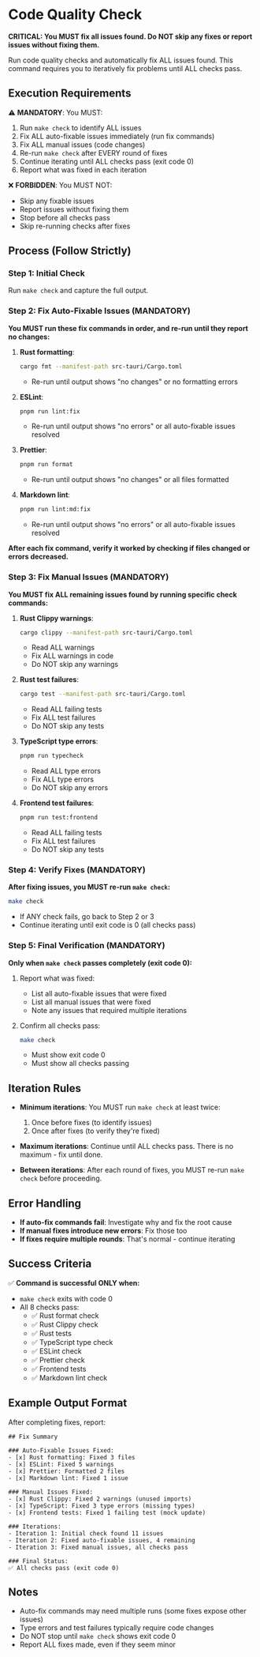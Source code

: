 # Code Quality Check

**CRITICAL: You MUST fix all issues found. Do NOT skip any fixes or report issues without fixing them.**

Run code quality checks and automatically fix ALL issues found. This command requires you to iteratively fix problems until ALL checks pass.

## Execution Requirements

⚠️ **MANDATORY**: You MUST:
1. Run `make check` to identify ALL issues
2. Fix ALL auto-fixable issues immediately (run fix commands)
3. Fix ALL manual issues (code changes)
4. Re-run `make check` after EVERY round of fixes
5. Continue iterating until ALL checks pass (exit code 0)
6. Report what was fixed in each iteration

❌ **FORBIDDEN**: You MUST NOT:
- Skip any fixable issues
- Report issues without fixing them
- Stop before all checks pass
- Skip re-running checks after fixes

## Process (Follow Strictly)

### Step 1: Initial Check
Run `make check` and capture the full output.

### Step 2: Fix Auto-Fixable Issues (MANDATORY)

**You MUST run these fix commands in order, and re-run until they report no changes:**

1. **Rust formatting**:
   ```bash
   cargo fmt --manifest-path src-tauri/Cargo.toml
   ```
   - Re-run until output shows "no changes" or no formatting errors

2. **ESLint**:
   ```bash
   pnpm run lint:fix
   ```
   - Re-run until output shows "no errors" or all auto-fixable issues resolved

3. **Prettier**:
   ```bash
   pnpm run format
   ```
   - Re-run until output shows "no changes" or all files formatted

4. **Markdown lint**:
   ```bash
   pnpm run lint:md:fix
   ```
   - Re-run until output shows "no errors" or all auto-fixable issues resolved

**After each fix command, verify it worked by checking if files changed or errors decreased.**

### Step 3: Fix Manual Issues (MANDATORY)

**You MUST fix ALL remaining issues found by running specific check commands:**

1. **Rust Clippy warnings**:
   ```bash
   cargo clippy --manifest-path src-tauri/Cargo.toml
   ```
   - Read ALL warnings
   - Fix ALL warnings in code
   - Do NOT skip any warnings

2. **Rust test failures**:
   ```bash
   cargo test --manifest-path src-tauri/Cargo.toml
   ```
   - Read ALL failing tests
   - Fix ALL test failures
   - Do NOT skip any tests

3. **TypeScript type errors**:
   ```bash
   pnpm run typecheck
   ```
   - Read ALL type errors
   - Fix ALL type errors
   - Do NOT skip any errors

4. **Frontend test failures**:
   ```bash
   pnpm run test:frontend
   ```
   - Read ALL failing tests
   - Fix ALL test failures
   - Do NOT skip any tests

### Step 4: Verify Fixes (MANDATORY)

**After fixing issues, you MUST re-run `make check`:**

```bash
make check
```

- If ANY check fails, go back to Step 2 or 3
- Continue iterating until exit code is 0 (all checks pass)

### Step 5: Final Verification (MANDATORY)

**Only when `make check` passes completely (exit code 0):**

1. Report what was fixed:
   - List all auto-fixable issues that were fixed
   - List all manual issues that were fixed
   - Note any issues that required multiple iterations

2. Confirm all checks pass:
   ```bash
   make check
   ```
   - Must show exit code 0
   - Must show all checks passing

## Iteration Rules

- **Minimum iterations**: You MUST run `make check` at least twice:
  1. Once before fixes (to identify issues)
  2. Once after fixes (to verify they're fixed)

- **Maximum iterations**: Continue until ALL checks pass. There is no maximum - fix until done.

- **Between iterations**: After each round of fixes, you MUST re-run `make check` before proceeding.

## Error Handling

- **If auto-fix commands fail**: Investigate why and fix the root cause
- **If manual fixes introduce new errors**: Fix those too
- **If fixes require multiple rounds**: That's normal - continue iterating

## Success Criteria

✅ **Command is successful ONLY when:**
- `make check` exits with code 0
- All 8 checks pass:
  - ✅ Rust format check
  - ✅ Rust Clippy check
  - ✅ Rust tests
  - ✅ TypeScript type check
  - ✅ ESLint check
  - ✅ Prettier check
  - ✅ Frontend tests
  - ✅ Markdown lint check

## Example Output Format

After completing fixes, report:

```
## Fix Summary

### Auto-Fixable Issues Fixed:
- [x] Rust formatting: Fixed 3 files
- [x] ESLint: Fixed 5 warnings
- [x] Prettier: Formatted 2 files
- [x] Markdown lint: Fixed 1 issue

### Manual Issues Fixed:
- [x] Rust Clippy: Fixed 2 warnings (unused imports)
- [x] TypeScript: Fixed 3 type errors (missing types)
- [x] Frontend tests: Fixed 1 failing test (mock update)

### Iterations:
- Iteration 1: Initial check found 11 issues
- Iteration 2: Fixed auto-fixable issues, 4 remaining
- Iteration 3: Fixed manual issues, all checks pass

### Final Status:
✅ All checks pass (exit code 0)
```

## Notes

- Auto-fix commands may need multiple runs (some fixes expose other issues)
- Type errors and test failures typically require code changes
- Do NOT stop until `make check` shows exit code 0
- Report ALL fixes made, even if they seem minor
